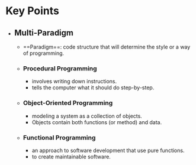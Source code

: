 # Key Points
- ## Multi-Paradigm
	- ==Paradigm==: code structure that will determine the style or a way of programming.
	- ### Procedural Programming
		- involves writing down instructions.
		- tells the computer what it should do step-by-step.
     - ### Object-Oriented Programming
	     - modeling a system as a collection of objects.
	     - Objects contain both functions (or method) and data.
	- ### Functional Programming 
		- an approach to software development that use pure functions.
		- to create maintainable software.
	